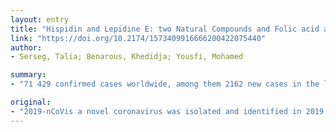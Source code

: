 ```yaml
---
layout: entry
title: "Hispidin and Lepidine E: two Natural Compounds and Folic acid as Potential Inhibitors of 2019-novel coronavirus Main Protease (2019-nCoVMpro), molecular docking and SAR study"
link: "https://doi.org/10.2174/1573409916666200422075440"
author:
- Serseg, Talia; Benarous, Khedidja; Yousfi, Mohamed

summary:
- "71 429 confirmed cases worldwide, among them 2162 new cases in the last 24 hours. One month later the confirmed cases jumped to 179111. There is no drug or vaccine for humanand animal coronavirus. The inhibition of 3CL hydrolase enzyme provides a promising therapeutic principle for developing treatments against CoViD-19. 3CLpro (Mpro) is known for involving in counteracting the host innate immune response."

original:
- "2019-nCoVis a novel coronavirus was isolated and identified in 2019 in Wuhan, China. On 17 February and according to the world health organization, a number of 71 429 confirmed cases worldwide, among them 2162 new cases recorded in the last 24 hours. One month later the confirmed cases jumped to 179111, with 11525new cases in the last 24 hours, with 7426total deaths. There is no drug or vaccine for humanand animal coronavirus.The inhibition of 3CL hydrolase enzyme provides a promising therapeutic principle for developing treatments against CoViD-19.The 3CLpro (Mpro) known for involving in counteracting the host innate immune response.Thiswork presents the inhibitory effect of some natural compounds against 3CL hydrolase enzyme, and explain the main interactions in inhibitor-enzyme complex. Molecular docking study carried out using Autodock Vina. By screening several molecules, we identified three candidate agents that inhibit the main protease of coronavirus. Hispidin, lepidine E,and folic acid bound tightly in the enzyme, strong hydrogen bonds have been formed (1.69-1.80A) with the active site residues.This study provides a possible therapeutic strategy for CoViD-19."
---
```


